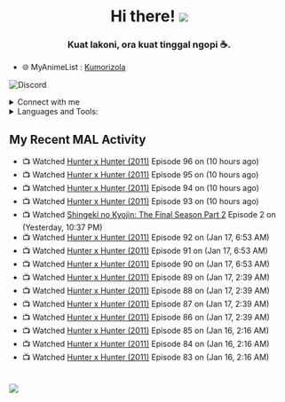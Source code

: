 <h1 align="center">Hi there! <img src="https://media.giphy.com/media/hvRJCLFzcasrR4ia7z/giphy.gif" width="25px"> </h1>
<h3 align="center">Kuat lakoni, ora kuat tinggal ngopi ☕.</h3>

- 🌐 MyAnimeList : [Kumorizola](https://myanimelist.net/animelist/Kumorizola)

![Discord](https://discord.c99.nl/widget/theme-3/761213268009943051.png)
<details>
      <summary>Connect with me</summary>
    <p align="left">
        <a href="https://www.facebook.com/kumori.hartley.1" target="blank"><img align="center"
                src="https://raw.githubusercontent.com/rahuldkjain/github-profile-readme-generator/master/src/images/icons/Social/facebook.svg"
                alt="kumori hartley" height="30" width="40" /></a>
        <a href="https://www.instagram.com/kumorizola/" target="blank"><img align="center"
                src="https://raw.githubusercontent.com/rahuldkjain/github-profile-readme-generator/master/src/images/icons/Social/instagram.svg"
                alt="kumorizola" height="30" width="40" /></a>
        <a href="https://discord.com" target="blank"><img align="center"
                src="https://raw.githubusercontent.com/rahuldkjain/github-profile-readme-generator/master/src/images/icons/Social/discord.svg"
                alt="Kumori#5882" height="30" width="40" /></a>
    </p>
</details>

<details>
    <summary align="left">Languages and Tools:</summary>
<p align="left">
      <a href="https://www.w3schools.com/css/" target="_blank">
        <img src="https://raw.githubusercontent.com/devicons/devicon/master/icons/css3/css3-original-wordmark.svg"
            alt="css3" width="40" height="40" /> </a> <a href="https://www.w3.org/html/" target="_blank"> <img
            src="https://raw.githubusercontent.com/devicons/devicon/master/icons/html5/html5-original-wordmark.svg"
            alt="html5" width="40" height="40" /> </a> <a href="https://www.java.com" target="_blank"> <img
            src="https://raw.githubusercontent.com/devicons/devicon/master/icons/java/java-original.svg" alt="java"
            width="40" height="40" /> </a> <a href="https://developer.mozilla.org/en-US/docs/Web/JavaScript"
            target="_blank"> <img
            src="https://raw.githubusercontent.com/devicons/devicon/master/icons/javascript/javascript-original.svg"
            alt="javascript" width="40" height="40" /> </a> <a href="https://nodejs.org" target="_blank"> <img
            src="https://raw.githubusercontent.com/devicons/devicon/master/icons/nodejs/nodejs-original-wordmark.svg"
            alt="nodejs" width="40" height="40" /> </a> <a href="https://www.python.org" target="_blank"> <img
            src="https://raw.githubusercontent.com/devicons/devicon/master/icons/python/python-original.svg"
            alt="python" width="40" height="40" /> </a> <a href="https://www.typescriptlang.org/" target="_blank"> <img
            src="https://raw.githubusercontent.com/devicons/devicon/master/icons/typescript/typescript-original.svg" 
            alt="typescript" width="40" height="40" /> </a> <a href="https://www.photoshop.com/en" target="_blank"> <img
            src="https://upload.wikimedia.org/wikipedia/commons/a/af/Adobe_Photoshop_CC_icon.svg" alt="photoshop" width="40" height="40"/> </a>
            <a href="https://www.adobe.com/products/premiere.html" target="_blank"> <img
            src="https://upload.wikimedia.org/wikipedia/commons/4/40/Adobe_Premiere_Pro_CC_icon.svg" alt="Premiere pro" width="40" height="40"/> </a>
            <a href="https://www.adobe.com/in/products/illustrator.html" target="_blank"> <img 
            src="https://upload.wikimedia.org/wikipedia/commons/f/fb/Adobe_Illustrator_CC_icon.svg" alt="illustrator" width="40" height="40"/> </a>
      
 </details>
 
 <h2> My Recent MAL Activity</h2>
<!-- MAL_ACTIVITY:start -->

- 📺 Watched [Hunter x Hunter (2011)](https://MyAnimeList.net/anime.php?id=11061) Episode 96 on (10 hours ago)
- 📺 Watched [Hunter x Hunter (2011)](https://MyAnimeList.net/anime.php?id=11061) Episode 95 on (10 hours ago)
- 📺 Watched [Hunter x Hunter (2011)](https://MyAnimeList.net/anime.php?id=11061) Episode 94 on (10 hours ago)
- 📺 Watched [Hunter x Hunter (2011)](https://MyAnimeList.net/anime.php?id=11061) Episode 93 on (10 hours ago)
- 📺 Watched [Shingeki no Kyojin: The Final Season Part 2](https://MyAnimeList.net/anime.php?id=48583) Episode 2 on (Yesterday, 10:37 PM)
- 📺 Watched [Hunter x Hunter (2011)](https://MyAnimeList.net/anime.php?id=11061) Episode 92 on (Jan 17, 6:53 AM)
- 📺 Watched [Hunter x Hunter (2011)](https://MyAnimeList.net/anime.php?id=11061) Episode 91 on (Jan 17, 6:53 AM)
- 📺 Watched [Hunter x Hunter (2011)](https://MyAnimeList.net/anime.php?id=11061) Episode 90 on (Jan 17, 6:53 AM)
- 📺 Watched [Hunter x Hunter (2011)](https://MyAnimeList.net/anime.php?id=11061) Episode 89 on (Jan 17, 2:39 AM)
- 📺 Watched [Hunter x Hunter (2011)](https://MyAnimeList.net/anime.php?id=11061) Episode 88 on (Jan 17, 2:39 AM)
- 📺 Watched [Hunter x Hunter (2011)](https://MyAnimeList.net/anime.php?id=11061) Episode 87 on (Jan 17, 2:39 AM)
- 📺 Watched [Hunter x Hunter (2011)](https://MyAnimeList.net/anime.php?id=11061) Episode 86 on (Jan 17, 2:39 AM)
- 📺 Watched [Hunter x Hunter (2011)](https://MyAnimeList.net/anime.php?id=11061) Episode 85 on (Jan 16, 2:16 AM)
- 📺 Watched [Hunter x Hunter (2011)](https://MyAnimeList.net/anime.php?id=11061) Episode 84 on (Jan 16, 2:16 AM)
- 📺 Watched [Hunter x Hunter (2011)](https://MyAnimeList.net/anime.php?id=11061) Episode 83 on (Jan 16, 2:16 AM)

<!-- MAL_ACTIVITY:end -->

  
<h2 align="left"> <img src="https://media.discordapp.net/attachments/918405470073520168/919220018355523584/ezgif.com-gif-maker_1.gif">
